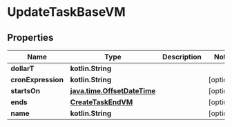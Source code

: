 
# UpdateTaskBaseVM

## Properties
Name | Type | Description | Notes
------------ | ------------- | ------------- | -------------
**dollarT** | **kotlin.String** |  | 
**cronExpression** | **kotlin.String** |  |  [optional]
**startsOn** | [**java.time.OffsetDateTime**](java.time.OffsetDateTime.md) |  |  [optional]
**ends** | [**CreateTaskEndVM**](CreateTaskEndVM.md) |  |  [optional]
**name** | **kotlin.String** |  |  [optional]



